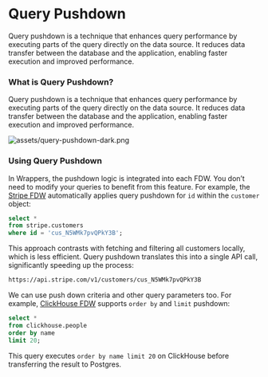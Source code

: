 # Query Pushdown

Query pushdown is a technique that enhances query performance by executing parts of the query directly on the data source. It reduces data transfer between the database and the application, enabling faster execution and improved performance.

### What is Query Pushdown?

Query pushdown is a technique that enhances query performance by executing parts of the query directly on the data source. It reduces data transfer between the database and the application, enabling faster execution and improved performance.

![assets/query-pushdown-dark.png](/wrappers/assets/query-pushdown-dark.png)

### Using Query Pushdown

In Wrappers, the pushdown logic is integrated into each FDW. You don’t need to modify your queries to benefit from this feature. For example, the [Stripe FDW](https://supabase.com/docs/guides/database/extensions/wrappers/stripe) automatically applies query pushdown for `id` within the `customer` object:

```sql
select *
from stripe.customers
where id = 'cus_N5WMk7pvQPkY3B';
```

This approach contrasts with fetching and filtering all customers locally, which is less efficient. Query pushdown translates this into a single API call, significantly speeding up the process:

```bash
https://api.stripe.com/v1/customers/cus_N5WMk7pvQPkY3B
```

We can use push down criteria and other query parameters too. For example, [ClickHouse FDW](https://supabase.com/docs/guides/database/extensions/wrappers/clickhouse) supports `order by` and `limit` pushdown:

```sql
select *
from clickhouse.people
order by name
limit 20;
```

This query executes `order by name limit 20` on ClickHouse before transferring the result to Postgres.
